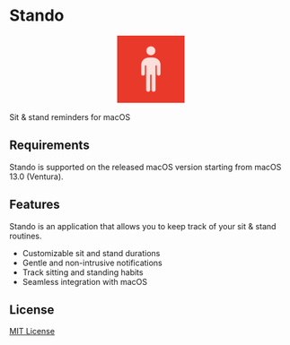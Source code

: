 # Stando

<a href="https://apps.apple.com/app/id6455303729"><p align="center"><img src="https://raw.githubusercontent.com/maxwowo/stando/main/Stando/Assets.xcassets/AppIcon.appiconset/logo-256.png" width="120"></p></a>

Sit & stand reminders for macOS

## Requirements

Stando is supported on the released macOS version starting from macOS 13.0 (Ventura).

## Features

Stando is an application that allows you to keep track of your sit & stand routines.

- Customizable sit and stand durations
- Gentle and non-intrusive notifications
- Track sitting and standing habits
- Seamless integration with macOS

## License

[MIT License](https://github.com/maxwowo/stando/blob/main/LICENSE)

